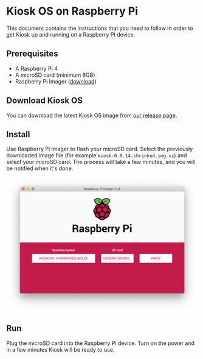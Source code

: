 # Kiosk OS on Raspberry Pi 

This document contains the instructions that you need to follow in order to get Kiosk up and running on a Raspberry PI device.

## Prerequisites 
- A Raspberry Pi 4
- A microSD card (minimum 8GB)
- Raspberry Pi Imager ([download](https://www.raspberrypi.org/software/)) 

## Download Kiosk OS

You can download the latest Kiosk OS image from [our release page](https://github.com/kihosk/kiosk-raspberry/releases). 


## Install

Use Raspberry Pi Imager to flash your microSD card. Select the previously downloaded image file (for example `kiosk-0.0.14-shrinked.img.xz`) and select your microSD card. The process will take a few minutes, and you will be notified when it's done.

![raspberry pi imager](./images/raspberry-pi-imager.png)

## Run

Plug the microSD card into the Raspberry Pi device. Turn on the power and in a few minutes Kiosk will be ready to use. 
